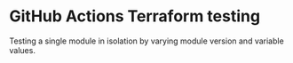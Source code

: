 # GitHub Actions Terraform testing

Testing a single module in isolation by varying module version and variable values.